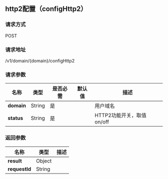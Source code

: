 ## http2配置（configHttp2）


### 请求方式
POST

### 请求地址
/v1/domain/{domain}/configHttp2

### 请求参数
|名称|类型|是否必需|默认值|描述|
|---|---|---|---|---|
|**domain**|String|是| |用户域名|
|**status**|String|是| |HTTP2功能开关，取值on/off|

### 返回参数
|名称|类型|描述|
|---|---|---|
|**result**|Object| |
|**requestId**|String| |
